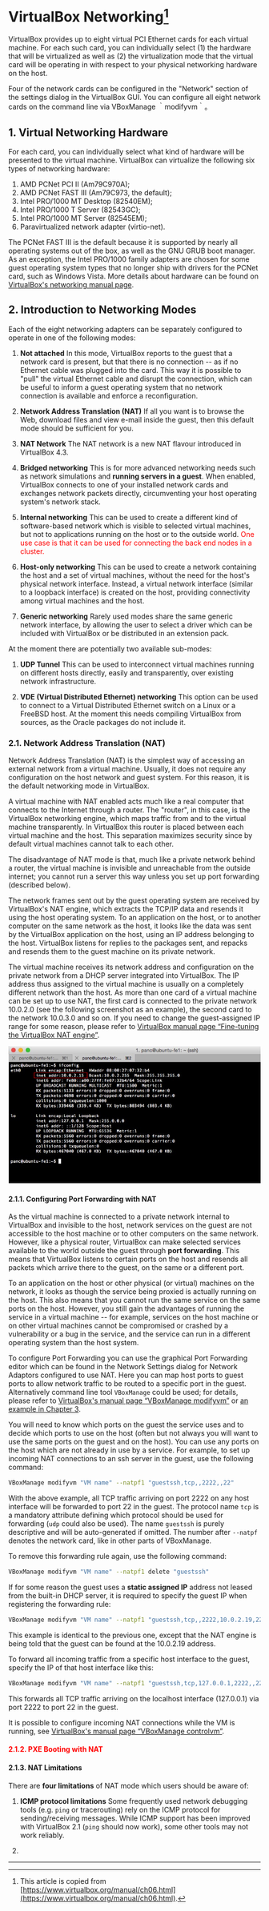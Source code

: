 # VirtualBox Networking[^ref_source]

VirtualBox provides up to eight virtual PCI Ethernet cards for each virtual machine. For each such card, you can individually select (1) the hardware that will be virtualized as well as (2) the virtualization mode that the virtual card will be operating in with respect to your physical networking hardware on the host.

Four of the network cards can be configured in the "Network" section of the settings dialog in the VirtualBox GUI. You can configure all eight network cards on the command line via VBoxManage ｀modifyvm｀。

## 1. Virtual Networking Hardware

For each card, you can individually select what kind of hardware will be presented to the virtual machine. VirtualBox can virtualize the following six types of networking hardware:

1. AMD PCNet PCI II (Am79C970A);
2. AMD PCNet FAST III (Am79C973, the default);
3. Intel PRO/1000 MT Desktop (82540EM);
4. Intel PRO/1000 T Server (82543GC);
5. Intel PRO/1000 MT Server (82545EM);
6. Paravirtualized network adapter (virtio-net).

The PCNet FAST III is the default because it is supported by nearly all operating systems out of the box, as well as the GNU GRUB boot manager. As an exception, the Intel PRO/1000 family adapters are chosen for some guest operating system types that no longer ship with drivers for the PCNet card, such as Windows Vista. More details about hardware can be found on [VirtualBox's networking manual page](https://www.virtualbox.org/manual/ch06.html).


## 2. Introduction to Networking Modes

Each of the eight networking adapters can be separately configured to operate in one of the following modes:

1. **Not attached** In this mode, VirtualBox reports to the guest that a network card is present, but that there is no connection -- as if no Ethernet cable was plugged into the card. This way it is possible to "pull" the virtual Ethernet cable and disrupt the connection, which can be useful to inform a guest operating system that no network connection is available and enforce a reconfiguration.

2. **Network Address Translation (NAT)** If all you want is to browse the Web, download files and view e-mail inside the guest, then this default mode should be sufficient for you.

3. **NAT Network** The NAT network is a new NAT flavour introduced in VirtualBox 4.3.

4. **Bridged networking** This is for more advanced networking needs such as network simulations and **running servers in a guest**. When enabled, VirtualBox connects to one of your installed network cards and exchanges network packets directly, circumventing your host operating system's network stack.

5. **Internal networking** This can be used to create a different kind of software-based network which is visible to selected virtual machines, but not to applications running on the host or to the outside world. <font color='red'>One use case is that it can be used for connecting the back end nodes in a cluster.</font>

6. **Host-only networking** This can be used to create a network containing the host and a set of virtual machines, without the need for the host's physical network interface. Instead, a virtual network interface (similar to a loopback interface) is created on the host, providing connectivity among virtual machines and the host.

7. **Generic networking** Rarely used modes share the same generic network interface, by allowing the user to select a driver which can be included with VirtualBox or be distributed in an extension pack.

At the moment there are potentially two available sub-modes:

1. **UDP Tunnel** This can be used to interconnect virtual machines running on different hosts directly, easily and transparently, over existing network infrastructure.

2. **VDE (Virtual Distributed Ethernet) networking** This option can be used to connect to a Virtual Distributed Ethernet switch on a Linux or a FreeBSD host. At the moment this needs compiling VirtualBox from sources, as the Oracle packages do not include it.

### 2.1. Network Address Translation (NAT)

Network Address Translation (NAT) is the simplest way of accessing an external network from a virtual machine. Usually, it does not require any configuration on the host network and guest system. For this reason, it is the default networking mode in VirtualBox.

A virtual machine with NAT enabled acts much like a real computer that connects to the Internet through a router. The "router", in this case, is the VirtualBox networking engine, which maps traffic from and to the virtual machine transparently. In VirtualBox this router is placed between each virtual machine and the host. This separation maximizes security since by default virtual machines cannot talk to each other.

The disadvantage of NAT mode is that, much like a private network behind a router, the virtual machine is invisible and unreachable from the outside internet; you cannot run a server this way unless you set up port forwarding (described below).

The network frames sent out by the guest operating system are received by VirtualBox's NAT engine, which extracts the TCP/IP data and resends it using the host operating system. To an application on the host, or to another computer on the same network as the host, it looks like the data was sent by the VirtualBox application on the host, using an IP address belonging to the host. VirtualBox listens for replies to the packages sent, and repacks and resends them to the guest machine on its private network.

The virtual machine receives its network address and configuration on the private network from a DHCP server integrated into VirtualBox. The IP address thus assigned to the virtual machine is usually on a completely different network than the host. As more than one card of a virtual machine can be set up to use NAT, the first card is connected to the private network 10.0.2.0 (see the following screenshot as an example), the second card to the network 10.0.3.0 and so on. If you need to change the guest-assigned IP range for some reason, please refer to [VirtualBox manual page “Fine-tuning the VirtualBox NAT engine”](https://www.virtualbox.org/manual/ch09.html#changenat).

![An example of NAT private IP address on a Ubuntu virtual machine](../figures/vm-nat-private-network-ip.jpg)

#### 2.1.1. Configuring Port Forwarding with NAT

As the virtual machine is connected to a private network internal to VirtualBox and invisible to the host, network services on the guest are not accessible to the host machine or to other computers on the same network. However, like a physical router, VirtualBox can make selected services available to the world outside the guest through **port forwarding**. This means that VirtualBox listens to certain ports on the host and resends all packets which arrive there to the guest, on the same or a different port.

To an application on the host or other physical (or virtual) machines on the network, it looks as though the service being proxied is actually running on the host. This also means that you cannot run the same service on the same ports on the host. However, you still gain the advantages of running the service in a virtual machine -- for example, services on the host machine or on other virtual machines cannot be compromised or crashed by a vulnerability or a bug in the service, and the service can run in a different operating system than the host system.

To configure Port Forwarding you can use the graphical Port Forwarding editor which can be found in the Network Settings dialog for Network Adaptors configured to use NAT. Here you can map host ports to guest ports to allow network traffic to be routed to a specific port in the guest. Alternatively command line tool `VBoxManage` could be used; for details, please refer to [VirtualBox's manual page “VBoxManage modifyvm”](https://www.virtualbox.org/manual/ch06.html) or [an example in Chapter 3](../chapter_3/create_one_vm_node.md).

You will need to know which ports on the guest the service uses and to decide which ports to use on the host (often but not always you will want to use the same ports on the guest and on the host). You can use any ports on the host which are not already in use by a service. For example, to set up incoming NAT connections to an ssh server in the guest, use the following command:

```bash
VBoxManage modifyvm "VM name" --natpf1 "guestssh,tcp,,2222,,22"
```

With the above example, all TCP traffic arriving on port 2222 on any host interface will be forwarded to port 22 in the guest. The protocol name `tcp` is a mandatory attribute defining which protocol should be used for forwarding (`udp` could also be used). The name `guestssh` is purely descriptive and will be auto-generated if omitted. The number after `--natpf` denotes the network card, like in other parts of VBoxManage.

To remove this forwarding rule again, use the following command:

```bash
VBoxManage modifyvm "VM name" --natpf1 delete "guestssh"
```

If for some reason the guest uses a **static assigned IP** address not leased from the built-in DHCP server, it is required to specify the guest IP when registering the forwarding rule:

```bash
VBoxManage modifyvm "VM name" --natpf1 "guestssh,tcp,,2222,10.0.2.19,22"
```

This example is identical to the previous one, except that the NAT engine is being told that the guest can be found at the 10.0.2.19 address.

To forward all incoming traffic from a specific host interface to the guest, specify the IP of that host interface like this:

```bash
VBoxManage modifyvm "VM name" --natpf1 "guestssh,tcp,127.0.0.1,2222,,22"
```

This forwards all TCP traffic arriving on the localhost interface (127.0.0.1) via port 2222 to port 22 in the guest.

It is possible to configure incoming NAT connections while the VM is running, see [VirtualBox's manual page “VBoxManage controlvm”](https://www.virtualbox.org/manual/ch08.html#vboxmanage-controlvm).

#### <font color='red'>2.1.2. PXE Booting with NAT</font>

#### 2.1.3. NAT Limitations

There are **four limitations** of NAT mode which users should be aware of:

1. **ICMP protocol limitations** Some frequently used network debugging tools (e.g. `ping` or tracerouting) rely on the ICMP protocol for sending/receiving messages. While ICMP support has been improved with VirtualBox 2.1 (`ping` should now work), some other tools may not work reliably.

2. 

---

[^ref_source]: This article is copied from [https://www.virtualbox.org/manual/ch06.html](https://www.virtualbox.org/manual/ch06.html).